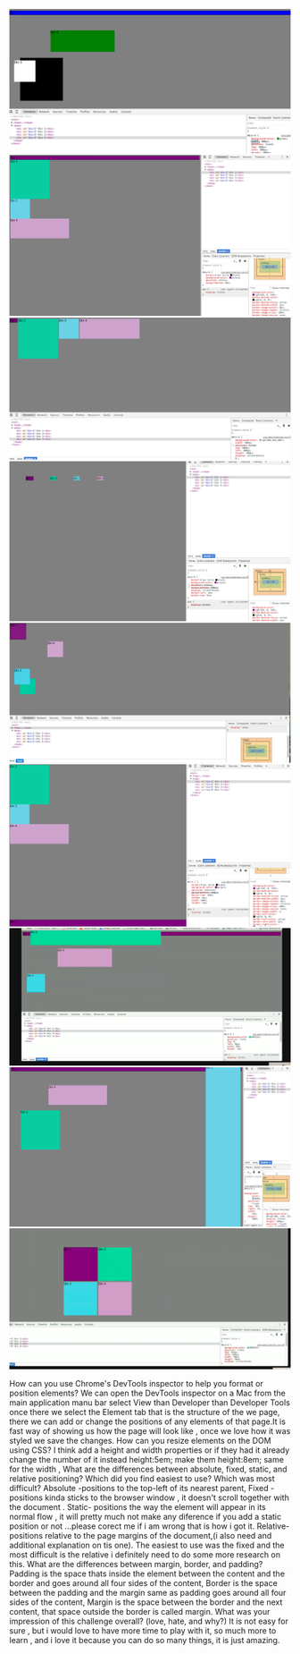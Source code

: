 ![Change Colors](../../week-2/imgs/screenshot1.png)
![Column Change](../../week-2/imgs/screenshot2.png)
![Row Change](../../week-2/imgs/screenshot3.png)
![Make Equidistant](../../week-2/imgs/screenshot4.png)
![Make Squares](../../week-2/imgs/screenshot5.png)
![Change Footer](../../week-2/imgs/screenshot6.png)
![Move Header](../../week-2/imgs/screenshot7.png)
![Make Sidebar](../../week-2/imgs/screenshot8.png)
![Get Creative](../../week-2/imgs/screenshot9.png)




How can you use Chrome's DevTools inspector to help you format or position elements? 
We can open the DevTools inspector on a Mac from the main application manu bar select View than Developer than Developer Tools once there we select the Element tab that is the structure of the we page, there we can add or change the  positions of any elements of that page.It is fast way of showing us how the page will look like , once we love how it was styled we save the changes.
How can you resize elements on the DOM using CSS?
I think add a height and width properties or if they had it already change the number of it instead height:5em; make them height:8em; same for the width ,
What are the differences between absolute, fixed, static, and relative positioning? Which did you find easiest to use? Which was most difficult?
Absolute -positions to the top-left of its nearest parent,
Fixed -positions kinda sticks to the browser window , it doesn't scroll together with the document .
Static- positions the way the element will appear in its normal flow , it will pretty much not make any diference if you add a static position or not ...please corect me if i am wrong that is how i got it.
Relative-positions relative to the page margins of the document,(i also need and additional explanation on tis one).
The easiest to use was the fixed and the most difficult is the relative i definitely  need to do some more research on this.
What are the differences between margin, border, and padding?
Padding is the space thats inside the element between the content and the border and goes around all four sides of the content, Border is the space between the padding and the margin same as padding goes around all four sides of the content, Margin is the space between the border and the next content, that space outside the border  is called margin.
What was your impression of this challenge overall? (love, hate, and why?)
It is not easy for sure , but i would love to have more time to play with it, so much more to learn , and i love it because you can do so many things, it is just amazing.

